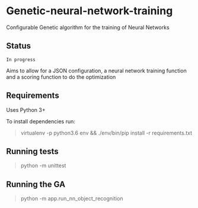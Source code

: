 # Genetic-neural-network-training

Configurable Genetic algorithm for the training of Neural Networks

## Status
`In progress`

Aims to allow for a JSON configuration, a neural network training function and a scoring function to do the optimization

## Requirements

Uses Python 3+

To install dependencies run:

> virtualenv -p python3.6 env && ./env/bin/pip install -r requirements.txt

## Running tests

> python -m unittest

## Running the GA

> python -m app.run_nn_object_recognition
